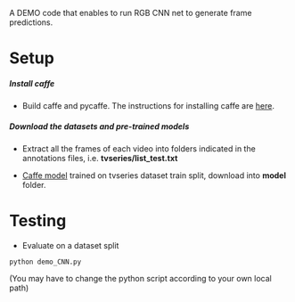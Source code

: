 A DEMO code that enables to run RGB CNN net to generate frame predictions.

Setup
=====

##### Install caffe
* Build caffe and pycaffe. The instructions for installing caffe are [here](http://caffe.berkeleyvision.org/installation.html).

##### Download the datasets and pre-trained models
* Extract all the frames of each video into folders indicated in the annotations files, i.e. **tvseries/list_test.txt**

* [Caffe model](http://caffe.berkeleyvision.org/installation.html) trained on tvseries dataset train split, download into **model** folder.


Testing
=======

* Evaluate on a dataset split
```Shell
python demo_CNN.py
```
(You may have to change the python script according to your own local path)
